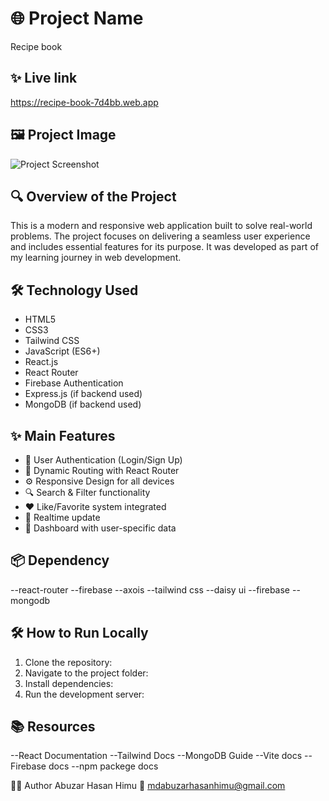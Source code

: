 # 🌐 Project Name
Recipe book

## ✨ Live link 
https://recipe-book-7d4bb.web.app

## 🖼️ Project Image

![Project Screenshot](https://i.ibb.co.com/xKnFJZz1/Screenshot-107.png)


## 🔍 Overview of the Project

This is a modern and responsive web application built to solve real-world problems. The project focuses on delivering a seamless user experience and includes essential features for its purpose. It was developed as part of my learning journey in web development.

## 🛠 Technology Used

- HTML5
- CSS3
- Tailwind CSS
- JavaScript (ES6+)
- React.js
- React Router
- Firebase Authentication
- Express.js (if backend used)
- MongoDB (if backend used)

## ✨ Main Features

- 🔐 User Authentication (Login/Sign Up)
- 📄 Dynamic Routing with React Router
- ⚙ Responsive Design for all devices
- 🔍 Search & Filter functionality
- ❤ Like/Favorite system integrated
- 🔄 Realtime update
- 🧾 Dashboard with user-specific data 

## 📦 Dependency

--react-router
--firebase
--axois
--tailwind css
--daisy ui
--firebase
--mongodb

## 🛠️ How to Run Locally

1. Clone the repository:
2. Navigate to the project folder:
3. Install dependencies:
4. Run the development server:

## 📚 Resources

--React Documentation
--Tailwind Docs
--MongoDB Guide
--Vite docs
--Firebase docs
--npm packege docs

🙋‍♂️ Author
Abuzar Hasan Himu
📧 mdabuzarhasanhimu@gmail.com


